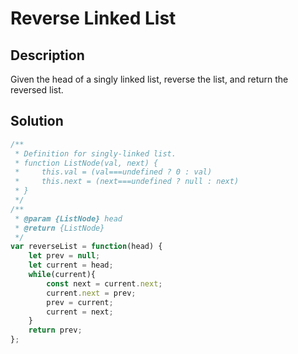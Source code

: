 # Reverse Linked List

## Description
Given the head of a singly linked list, reverse the list, and return the reversed list.

## Solution
```javascript
/**
 * Definition for singly-linked list.
 * function ListNode(val, next) {
 *     this.val = (val===undefined ? 0 : val)
 *     this.next = (next===undefined ? null : next)
 * }
 */
/**
 * @param {ListNode} head
 * @return {ListNode}
 */
var reverseList = function(head) {
    let prev = null;
    let current = head;
    while(current){
        const next = current.next;
        current.next = prev;
        prev = current;
        current = next;
    }
    return prev;
};

```